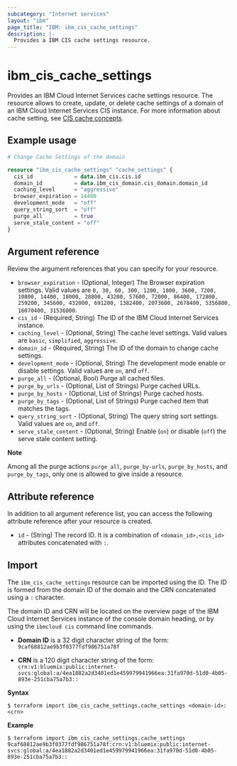```yaml
---
subcategory: "Internet services"
layout: "ibm"
page_title: "IBM: ibm_cis_cache_settings"
description: |-
  Provides a IBM CIS cache settings resource.
---
```


# ibm_cis_cache_settings
 Provides an IBM Cloud Internet Services cache settings resource. The resource allows to create, update, or delete cache settings of a domain of an IBM Cloud Internet Services CIS instance. For more information about cache setting, see [CIS cache concepts](https://cloud.ibm.com/docs/cis?topic=cis-caching-concepts).

## Example usage

```terraform
# Change Cache Settings of the domain

resource "ibm_cis_cache_settings" "cache_settings" {
  cis_id             = data.ibm_cis.cis.id
  domain_id          = data.ibm_cis_domain.cis_domain.domain_id
  caching_level      = "aggressive"
  browser_expiration = 14400
  development_mode   = "off"
  query_string_sort  = "off"
  purge_all          = true
  serve_stale_content = "off"
}
```

## Argument reference

Review the argument references that you can specify for your resource. 

- `browser_expiration` - (Optional, Integer) The Browser expiration settings. Valid values are `0, 30, 60, 300, 1200, 1800, 3600, 7200, 10800, 14400, 18000, 28800, 43200, 57600, 72000, 86400, 172800, 259200, 345600, 432000, 691200, 1382400, 2073600, 2678400, 5356800, 16070400, 31536000`.
- `cis_id` - (Required, String) The ID of the IBM Cloud Internet Services instance.
- `caching_level` - (Optional, String) The cache level settings. Valid values are `basic`, `simplified`, `aggressive`.
- `domain_id` - (Required, String) The ID of the domain to change cache settings.
- `development_mode` - (Optional, String) The development mode enable or disable settings. Valid values are `on`, and `off`.
- `purge_all` - (Optional, Bool)  Purge all cached files.
- `purge_by_urls` - (Optional, List of Strings) Purge cached URLs.
- `purge_by_hosts` - (Optional, List of Strings) Purge cached hosts.
- `purge_by_tags` - (Optional, List of Strings) Purge cached item that matches the tags.
- `query_string_sort` - (Optional, String) The query string sort settings. Valid values are `on`, and `off`.
- `serve_stale_content` - (Optional, String) Enable (`on`) or disable (`off`) the serve stale content setting.

**Note**

Among all the purge actions `purge_all`, `purge_by-urls`, `purge_by_hosts`, and `purge_by_tags`, only one is allowed to give inside a resource.

## Attribute reference
In addition to all argument reference list, you can access the following attribute reference after your resource is created.

- `id` - (String) The record ID. It is a combination of `<domain_id>,<cis_id>` attributes concatenated with `:`.

## Import
The `ibm_cis_cache_settings` resource can be imported using the ID. The ID is formed from the domain ID of the domain and the CRN concatenated  using a `:` character.

The domain ID and CRN will be located on the overview page of the IBM Cloud Internet Services instance of the console domain heading, or by using the `ibmcloud cis` command line commands.

- **Domain ID** is a 32 digit character string of the form: `9caf68812ae9b3f0377fdf986751a78f`

- **CRN** is a 120 digit character string of the form: `crn:v1:bluemix:public:internet-svcs:global:a/4ea1882a2d3401ed1e459979941966ea:31fa970d-51d0-4b05-893e-251cba75a7b3::`

**Syntax**

```
$ terraform import ibm_cis_cache_settings.cache_settings <domain-id>:<crn>
```

**Example**

```
$ terraform import ibm_cis_cache_settings.cache_settings 9caf68812ae9b3f0377fdf986751a78f:crn:v1:bluemix:public:internet-svcs:global:a/4ea1882a2d3401ed1e459979941966ea:31fa970d-51d0-4b05-893e-251cba75a7b3::
```

